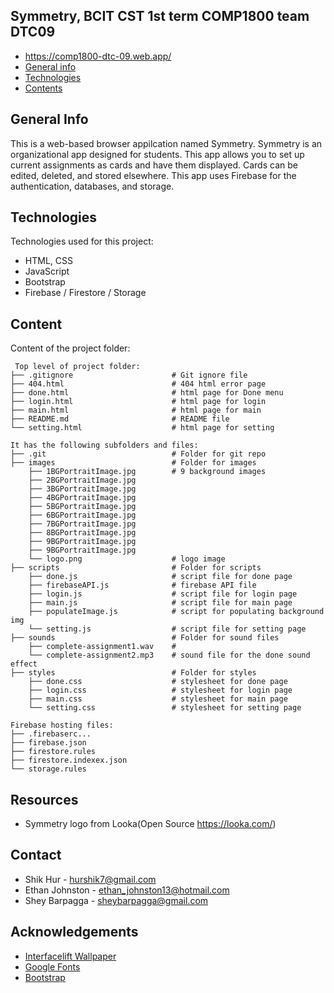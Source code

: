 ## Symmetry, BCIT CST 1st term COMP1800 team DTC09

* https://comp1800-dtc-09.web.app/
* [General info](#general-info)
* [Technologies](#technologies)
* [Contents](#content)

## General Info
This is a web-based browser appilcation named Symmetry. Symmetry is an organizational app designed for students.
This app allows you to set up current assignments as cards and have them displayed. Cards can be edited, deleted, 
and stored elsewhere. This app uses Firebase for the authentication, databases, and storage.

	
## Technologies
Technologies used for this project:
* HTML, CSS
* JavaScript
* Bootstrap 
* Firebase / Firestore / Storage
	
## Content
Content of the project folder:

```
 Top level of project folder: 
├── .gitignore                      # Git ignore file
├── 404.html                        # 404 html error page
├── done.html                       # html page for Done menu
├── login.html                      # html page for login
├── main.html                       # html page for main
├── README.md                       # README file
└── setting.html                    # html page for setting

It has the following subfolders and files:
├── .git                            # Folder for git repo
├── images                          # Folder for images
    ├── 1BGPortraitImage.jpg        # 9 background images
    ├── 2BGPortraitImage.jpg
    ├── 3BGPortraitImage.jpg
    ├── 4BGPortraitImage.jpg
    ├── 5BGPortraitImage.jpg
    ├── 6BGPortraitImage.jpg
    ├── 7BGPortraitImage.jpg
    ├── 8BGPortraitImage.jpg
    ├── 9BGPortraitImage.jpg
    ├── 9BGPortraitImage.jpg
    └── logo.png                    # logo image
├── scripts                         # Folder for scripts
    ├── done.js                     # script file for done page
    ├── firebaseAPI.js              # firebase API file
    ├── login.js                    # script file for login page
    ├── main.js                     # script file for main page
    ├── populateImage.js            # script for populating background img
    └── setting.js                  # script file for setting page
├── sounds                          # Folder for sound files
    ├── complete-assignment1.wav    #  
    └── complete-assignment2.mp3    # sound file for the done sound effect
├── styles                          # Folder for styles
    ├── done.css                    # stylesheet for done page
    ├── login.css                   # stylesheet for login page
    ├── main.css                    # stylesheet for main page
    └── setting.css                 # stylesheet for setting page

Firebase hosting files: 
├── .firebaserc...
├── firebase.json
├── firestore.rules
├── firestore.indexex.json
└── storage.rules

```

## Resources
- Symmetry logo from Looka(Open Source https://looka.com/)

## Contact
* Shik Hur - hurshik7@gmail.com
* Ethan Johnston - ethan_johnston13@hotmail.com
* Shey Barpagga - sheybarpagga@gmail.com

## Acknowledgements 
* <a href="https://interfacelift.com/">Interfacelift Wallpaper</a>
* <a href="https://fonts.google.com/">Google Fonts</a>
* <a href="https://getbootstrap.com/">Bootstrap</a>
